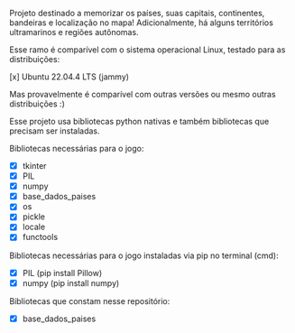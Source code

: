 Projeto destinado a memorizar os países, suas capitais, continentes, bandeiras e localização no mapa! Adicionalmente, há alguns territórios ultramarinos e regiões autônomas.

Esse ramo é comparível com o sistema operacional Linux, testado para as distribuições:

[x] Ubuntu 22.04.4 LTS (jammy)

Mas provavelmente é comparível com outras versões ou mesmo outras distribuições :)

Esse projeto usa bibliotecas python nativas e também bibliotecas que precisam ser instaladas.

Bibliotecas necessárias para o jogo:

- [x] tkinter
- [x] PIL
- [x] numpy
- [x] base_dados_paises
- [x] os
- [x] pickle
- [x] locale
- [x] functools

Bibliotecas necessárias para o jogo instaladas via pip no terminal (cmd):
- [x] PIL (pip install Pillow)
- [x] numpy (pip install numpy)

Bibliotecas que constam nesse repositório:
- [x] base_dados_paises
